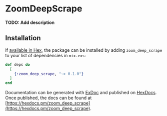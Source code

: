 # ZoomDeepScrape

**TODO: Add description**

## Installation

If [available in Hex](https://hex.pm/docs/publish), the package can be installed
by adding `zoom_deep_scrape` to your list of dependencies in `mix.exs`:

```elixir
def deps do
  [
    {:zoom_deep_scrape, "~> 0.1.0"}
  ]
end
```

Documentation can be generated with [ExDoc](https://github.com/elixir-lang/ex_doc)
and published on [HexDocs](https://hexdocs.pm). Once published, the docs can
be found at [https://hexdocs.pm/zoom_deep_scrape](https://hexdocs.pm/zoom_deep_scrape).

